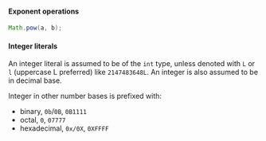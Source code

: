 #### Exponent operations
```java
Math.pow(a, b);
```

#### Integer literals
An integer literal is assumed to be of the `int` type, unless denoted with `L` or `l` (uppercase L preferred) like `2147483648L`. An integer is also assumed to be in decimal base.

Integer in other number bases is prefixed with:
- binary, `0b`/`0B`, `0B1111`
- octal, `0`, `07777`
- hexadecimal, `0x/0X`, `0XFFFF`